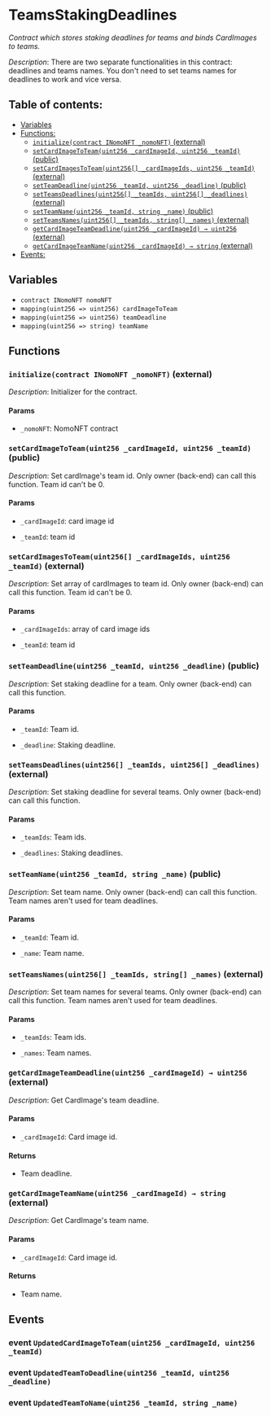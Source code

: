 # TeamsStakingDeadlines
*Contract which stores staking deadlines for teams and binds CardImages to teams.*

*Description*: There are two separate functionalities in this contract: deadlines and teams names. You don't need to set teams names for deadlines to work and vice versa.

## Table of contents:
- [Variables](#variables)
- [Functions:](#functions)
  - [`initialize(contract INomoNFT _nomoNFT)` (external) ](#teamsstakingdeadlines-initialize-contract-inomonft-)
  - [`setCardImageToTeam(uint256 _cardImageId, uint256 _teamId)` (public) ](#teamsstakingdeadlines-setcardimagetoteam-uint256-uint256-)
  - [`setCardImagesToTeam(uint256[] _cardImageIds, uint256 _teamId)` (external) ](#teamsstakingdeadlines-setcardimagestoteam-uint256---uint256-)
  - [`setTeamDeadline(uint256 _teamId, uint256 _deadline)` (public) ](#teamsstakingdeadlines-setteamdeadline-uint256-uint256-)
  - [`setTeamsDeadlines(uint256[] _teamIds, uint256[] _deadlines)` (external) ](#teamsstakingdeadlines-setteamsdeadlines-uint256---uint256---)
  - [`setTeamName(uint256 _teamId, string _name)` (public) ](#teamsstakingdeadlines-setteamname-uint256-string-)
  - [`setTeamsNames(uint256[] _teamIds, string[] _names)` (external) ](#teamsstakingdeadlines-setteamsnames-uint256---string---)
  - [`getCardImageTeamDeadline(uint256 _cardImageId) → uint256` (external) ](#teamsstakingdeadlines-getcardimageteamdeadline-uint256-)
  - [`getCardImageTeamName(uint256 _cardImageId) → string` (external) ](#teamsstakingdeadlines-getcardimageteamname-uint256-)
- [Events:](#events)

## Variables <a name="variables"></a>
- `contract INomoNFT nomoNFT`
- `mapping(uint256 => uint256) cardImageToTeam`
- `mapping(uint256 => uint256) teamDeadline`
- `mapping(uint256 => string) teamName`

## Functions <a name="functions"></a>

### `initialize(contract INomoNFT _nomoNFT)` (external) <a name="teamsstakingdeadlines-initialize-contract-inomonft-"></a>

*Description*: Initializer for the contract.


#### Params
 - `_nomoNFT`: NomoNFT contract

### `setCardImageToTeam(uint256 _cardImageId, uint256 _teamId)` (public) <a name="teamsstakingdeadlines-setcardimagetoteam-uint256-uint256-"></a>

*Description*: Set cardImage's team id. Only owner (back-end) can call this function. Team id can't be 0.


#### Params
 - `_cardImageId`: card image id

 - `_teamId`: team id

### `setCardImagesToTeam(uint256[] _cardImageIds, uint256 _teamId)` (external) <a name="teamsstakingdeadlines-setcardimagestoteam-uint256---uint256-"></a>

*Description*: Set array of cardImages to team id. Only owner (back-end) can call this function. Team id can't be 0.


#### Params
 - `_cardImageIds`: array of card image ids

 - `_teamId`: team id

### `setTeamDeadline(uint256 _teamId, uint256 _deadline)` (public) <a name="teamsstakingdeadlines-setteamdeadline-uint256-uint256-"></a>

*Description*: Set staking deadline for a team. Only owner (back-end) can call this function.


#### Params
 - `_teamId`: Team id.

 - `_deadline`: Staking deadline.

### `setTeamsDeadlines(uint256[] _teamIds, uint256[] _deadlines)` (external) <a name="teamsstakingdeadlines-setteamsdeadlines-uint256---uint256---"></a>

*Description*: Set staking deadline for several teams. Only owner (back-end) can call this function.


#### Params
 - `_teamIds`: Team ids.

 - `_deadlines`: Staking deadlines.

### `setTeamName(uint256 _teamId, string _name)` (public) <a name="teamsstakingdeadlines-setteamname-uint256-string-"></a>

*Description*: Set team name. Only owner (back-end) can call this function. Team names aren't used for team deadlines.


#### Params
 - `_teamId`: Team id.

 - `_name`: Team name.

### `setTeamsNames(uint256[] _teamIds, string[] _names)` (external) <a name="teamsstakingdeadlines-setteamsnames-uint256---string---"></a>

*Description*: Set team names for several teams. Only owner (back-end) can call this function. Team names aren't used for team deadlines.


#### Params
 - `_teamIds`: Team ids.

 - `_names`: Team names.

### `getCardImageTeamDeadline(uint256 _cardImageId) → uint256` (external) <a name="teamsstakingdeadlines-getcardimageteamdeadline-uint256-"></a>

*Description*: Get CardImage's team deadline.


#### Params
 - `_cardImageId`: Card image id.

#### Returns
 - Team deadline.

### `getCardImageTeamName(uint256 _cardImageId) → string` (external) <a name="teamsstakingdeadlines-getcardimageteamname-uint256-"></a>

*Description*: Get CardImage's team name.


#### Params
 - `_cardImageId`: Card image id.

#### Returns
 - Team name.
## Events <a name="events"></a>
### event `UpdatedCardImageToTeam(uint256 _cardImageId, uint256 _teamId)` <a name="teamsstakingdeadlines-updatedcardimagetoteam-uint256-uint256-"></a>


### event `UpdatedTeamToDeadline(uint256 _teamId, uint256 _deadline)` <a name="teamsstakingdeadlines-updatedteamtodeadline-uint256-uint256-"></a>


### event `UpdatedTeamToName(uint256 _teamId, string _name)` <a name="teamsstakingdeadlines-updatedteamtoname-uint256-string-"></a>


